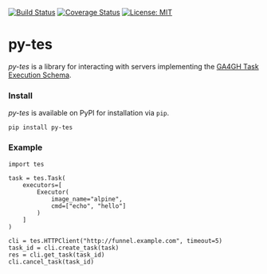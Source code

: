 [![Build Status](https://travis-ci.org/ohsu-comp-bio/py-tes.svg?branch=master)](https://travis-ci.org/ohsu-comp-bio/py-tes)
[![Coverage Status](https://coveralls.io/repos/github/ohsu-comp-bio/py-tes/badge.svg?branch=master)](https://coveralls.io/github/ohsu-comp-bio/py-tes?branch=master)
[![License: MIT](https://img.shields.io/badge/License-MIT-yellow.svg)](https://opensource.org/licenses/MIT)

py-tes
======

_py-tes_ is a library for interacting with servers implementing the [GA4GH Task Execution Schema](https://github.com/ga4gh/task-execution-schemas).


### Install

_py-tes_ is available on PyPI for installation via `pip`. 

```
pip install py-tes
```

### Example

```
import tes

task = tes.Task(
    executors=[
        Executor(
            image_name="alpine",
            cmd=["echo", "hello"]
        )
    ]
)

cli = tes.HTTPClient("http://funnel.example.com", timeout=5)
task_id = cli.create_task(task)
res = cli.get_task(task_id)
cli.cancel_task(task_id)
```
